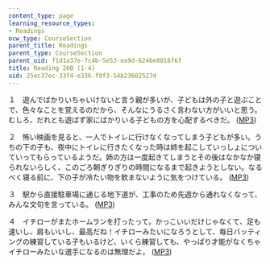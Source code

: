 ```yaml
---
content_type: page
learning_resource_types:
- Readings
ocw_type: CourseSection
parent_title: Readings
parent_type: CourseSection
parent_uid: f1d1a37e-7c4b-5e53-ea9d-6246e8016f6f
title: Reading 26B (1-4)
uid: 25ec37ec-33f4-e336-f9f3-54b23602527d
---
```


１　遊んでばかりいちゃいけないと言う親が多いが、子どもは外の子と遊ぶことで、色々なことを覚えるのだから、そんなにうるさく言わない方がいいと思う。むしろ、だれとも遊ばず家にばかりいる子どもの方を心配するべきだ。 ([MP3](/ans7870/21f/21f.505/f05/audio/Lesson26B-1.mp3))

２　怖い映画を見ると、一人でトイレに行けなくなってしまう子どもが多い。うちの下の子も、夜中にトイレに行きたくなった時は姉を起こしていっしょについていってもらっているようだ。姉の方は一度起きてしまうとその後はなかなか寝られないらしく、このごろ朝ぎりぎりの時間になるまで起きようとしない。なる べく寝る前に、下の子が冷たい物を飲まないように気をつけている。 ([MP3](/ans7870/21f/21f.505/f05/audio/Lesson26B-2.mp3))

３　駅から直接駐車場に通じる地下道が、工事のため先週から通れなくなって、みんな文句を言っている。 ([MP3](/ans7870/21f/21f.505/f05/audio/Lesson26B-3.mp3))

４　イチローがまたホームランを打ったって。かっこいいだけじゃなくて、足も速いし、肩もいいし、最高だね！イチローみたいになろうとして、毎日バッティングの練習している子もいるけど、いくら練習しても、やっぱり才能がなくちゃイチローみたいな選手になるのは無理だよ。 ([MP3](/ans7870/21f/21f.505/f05/audio/Lesson26B-4.mp3))